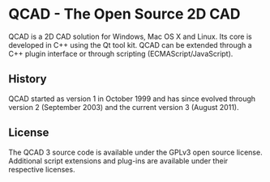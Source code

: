 QCAD - The Open Source 2D CAD
=============================

QCAD is a 2D CAD solution for Windows, Mac OS X and Linux. Its core is developed in C++ using the Qt tool kit.
QCAD can be extended through a C++ plugin interface or through scripting (ECMAScript/JavaScript).

History
-------
QCAD started as version 1 in October 1999 and has since evolved through version 2 (September 2003) 
and the current version 3 (August 2011).

License
-------
The QCAD 3 source code is available under the GPLv3 open source license. Additional script extensions and 
plug-ins are available under their respective licenses.

